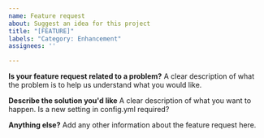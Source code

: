 ```yaml
---
name: Feature request
about: Suggest an idea for this project
title: "[FEATURE]"
labels: "Category: Enhancement"
assignees: ''

---
```


**Is your feature request related to a problem?**
A clear description of what the problem is to help us understand what you would like.

**Describe the solution you'd like**
A clear description of what you want to happen. Is a new setting in config.yml required?

**Anything else?**
Add any other information about the feature request here.
